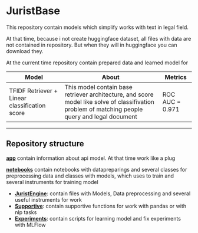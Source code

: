 # JuristBase
This repository contain models which simplify works with text in legal field. 

At that time, because i not create huggingface dataset, all files with data are not contained in repository. But when they will in huggingface you can download they.

At the current time repository contain prepared data and learned model for 

|Model|About|Metrics|
|-----|-----|---|
|TFIDF Retriever + Linear classification score|This model contain base retriever architecture, and score model like solve of classifivation problem of matching people query and legal document | ROC AUC = 0.971|

----
## Repository structure
**[app](./app/)** contain information about api model. At that time work like a plug

**[notebooks](./notebooks/)** contain notebooks with datapreparings
and several classes for preprocessing data and classes with models, which uses to train and several instruments for training model
- **[JuristEngine](./notebooks/JuristEngine/)**: contain files with Models, Data preprocessing and several useful instruments for work
- **[Supportive](./notebooks/Supportive/)**: contain supportive functions for work with pandas or with nlp tasks
- **[Experiments](./notebooks/Experiments/)**: contain scripts for learning model and fix experiments with MLFlow